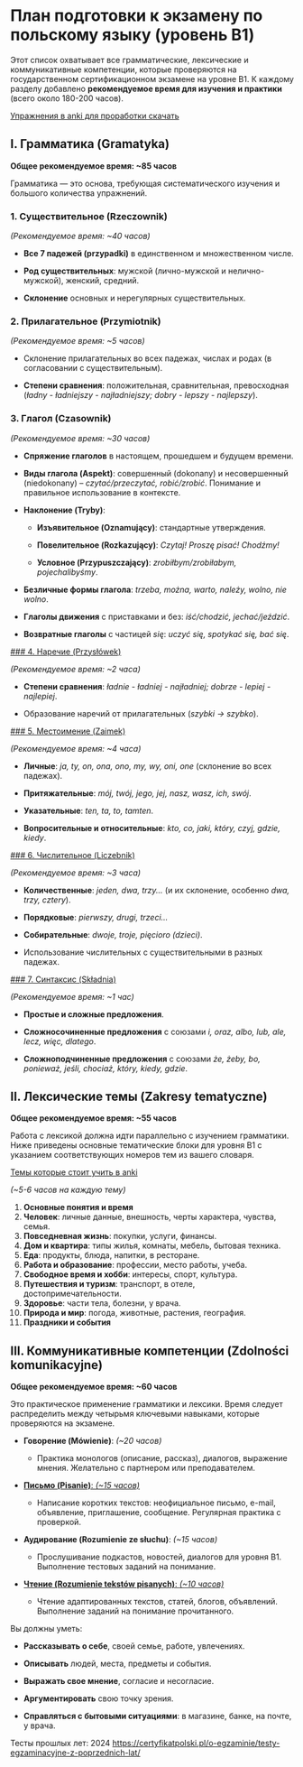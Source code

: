 # План подготовки к экзамену по польскому языку (уровень B1)

Этот список охватывает все грамматические, лексические и коммуникативные компетенции, которые проверяются на государственном сертификационном экзамене на уровне B1. К каждому разделу добавлено **рекомендуемое время для изучения и практики** (всего около 180-200 часов).

[Упражнения в anki для проработки скачать]()

## I. Грамматика (Gramatyka)

**Общее рекомендуемое время: ~85 часов**

Грамматика — это основа, требующая систематического изучения и большого количества упражнений.

### 1. Существительное (Rzeczownik)

_(Рекомендуемое время: ~40 часов)_

- **Все 7 падежей (przypadki)** в единственном и множественном числе.

- **Род существительных**: мужской (лично-мужской и нелично-мужской), женский, средний.
    
- **Склонение** основных и нерегулярных существительных.
    

### 2. Прилагательное (Przymiotnik)

_(Рекомендуемое время: ~5 часов)_

- Склонение прилагательных во всех падежах, числах и родах (в согласовании с существительным).
    
- **Степени сравнения**: положительная, сравнительная, превосходная (_ładny - ładniejszy - najładniejszy; dobry - lepszy - najlepszy_).
    

### 3. Глагол (Czasownik)

_(Рекомендуемое время: ~30 часов)_

- **Спряжение глаголов** в настоящем, прошедшем и будущем времени.
    
- **Виды глагола (Aspekt)**: совершенный (dokonany) и несовершенный (niedokonany) – _czytać/przeczytać, robić/zrobić_. Понимание и правильное использование в контексте.
    
- **Наклонение (Tryby)**:
    
    - **Изъявительное (Oznamujący)**: стандартные утверждения.
        
    - **Повелительное (Rozkazujący)**: _Czytaj! Proszę pisać! Chodźmy!_
        
    - **Условное (Przypuszczający)**: _zrobiłbym/zrobiłabym, pojechalibyśmy_.
        
- **Безличные формы глагола**: _trzeba, można, warto, należy, wolno, nie wolno_.
    
- **Глаголы движения** с приставками и без: _iść/chodzić, jechać/jeździć_.
    
- **Возвратные глаголы** с частицей _się_: _uczyć się, spotykać się, bać się_.
    

[### 4. Наречие (Przysłówek)](I%20Грамматика/4.%20Наречие/Наречие.md)

_(Рекомендуемое время: ~2 часа)_

- **Степени сравнения**: _ładnie - ładniej - najładniej; dobrze - lepiej - najlepiej_.
    
- Образование наречий от прилагательных (_szybki -> szybko_).
    

[### 5. Местоимение (Zaimek)](I%20Грамматика/5.%20Местоимение/Местоимение.md)

_(Рекомендуемое время: ~4 часа)_

- **Личные**: _ja, ty, on, ona, ono, my, wy, oni, one_ (склонение во всех падежах).
    
- **Притяжательные**: _mój, twój, jego, jej, nasz, wasz, ich, swój_.
    
- **Указательные**: _ten, ta, to, tamten_.
    
- **Вопросительные и относительные**: _kto, co, jaki, który, czyj, gdzie, kiedy_.
    

[### 6. Числительное (Liczebnik)](I%20Грамматика/6.%20Числительное/Числительное.md)

_(Рекомендуемое время: ~3 часа)_

- **Количественные**: _jeden, dwa, trzy..._ (и их склонение, особенно _dwa, trzy, cztery_).
    
- **Порядковые**: _pierwszy, drugi, trzeci..._
    
- **Собирательные**: _dwoje, troje, pięcioro (dzieci)_.
    
- Использование числительных с существительными в разных падежах.
    

[### 7. Синтаксис (Składnia)](I%20Грамматика/7.%20Синтаксис/Синтаксис.md)

_(Рекомендуемое время: ~1 час)_

- **Простые и сложные предложения**.
    
- **Сложносочиненные предложения** с союзами _i, oraz, albo, lub, ale, lecz, więc, dlatego_.
    
- **Сложноподчиненные предложения** с союзами _że, żeby, bo, ponieważ, jeśli, chociaż, który, kiedy, gdzie_.
    

## II. Лексические темы (Zakresy tematyczne)

**Общее рекомендуемое время: ~55 часов**

Работа с лексикой должна идти параллельно с изучением грамматики. Ниже приведены основные тематические блоки для уровня B1 с указанием соответствующих номеров тем из вашего словаря.

[Темы которые стоит учить в anki](II%20Лексические%20темы/anki.md)

_(~5-6 часов на каждую тему)_

1. **Основные понятия и время**
2. **Человек**: личные данные, внешность, черты характера, чувства, семья.
3. **Повседневная жизнь**: покупки, услуги, финансы.
4. **Дом и квартира**: типы жилья, комнаты, мебель, бытовая техника.
5. **Еда**: продукты, блюда, напитки, в ресторане.
6. **Работа и образование**: профессии, место работы, учеба.
7. **Свободное время и хобби**: интересы, спорт, культура.
8. **Путешествия и туризм**: транспорт, в отеле, достопримечательности.
9. **Здоровье**: части тела, болезни, у врача.
10. **Природа и мир**: погода, животные, растения, география.
11. **Праздники и события**

## III. Коммуникативные компетенции (Zdolności komunikacyjne)

**Общее рекомендуемое время: ~60 часов**

Это практическое применение грамматики и лексики. Время следует распределить между четырьмя ключевыми навыками, которые проверяются на экзамене.

- **Говорение (Mówienie)**: _(~20 часов)_
    
    - Практика монологов (описание, рассказ), диалогов, выражение мнения. Желательно с партнером или преподавателем.
        
- [**Письмо (Pisanie)**: _(~15 часов)_](III%20Коммуникативные%20компетенции/Письмо.md)
    
    - Написание коротких текстов: неофициальное письмо, e-mail, объявление, приглашение, сообщение. Регулярная практика с проверкой.
        
- **Аудирование (Rozumienie ze słuchu)**: _(~15 часов)_
    
    - Прослушивание подкастов, новостей, диалогов для уровня B1. Выполнение тестовых заданий на понимание.
        
- [**Чтение (Rozumienie tekstów pisanych)**: _(~10 часов)_](III%20Коммуникативные%20компетенции/Чтение.md)
    
    - Чтение адаптированных текстов, статей, блогов, объявлений. Выполнение заданий на понимание прочитанного.
        

Вы должны уметь:

- **Рассказывать о себе**, своей семье, работе, увлечениях.
    
- **Описывать** людей, места, предметы и события.
    
- **Выражать свое мнение**, согласие и несогласие.
    
- **Аргументировать** свою точку зрения.
    
- **Справляться с бытовыми ситуациями**: в магазине, банке, на почте, у врача.






Тесты прошлых лет:
2024 https://certyfikatpolski.pl/o-egzaminie/testy-egzaminacyjne-z-poprzednich-lat/